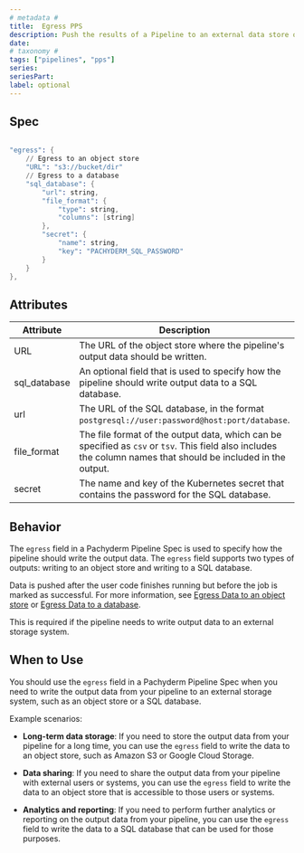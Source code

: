 ```yaml
---
# metadata # 
title:  Egress PPS
description: Push the results of a Pipeline to an external data store or an SQL Database.
date: 
# taxonomy #
tags: ["pipelines", "pps"]
series:
seriesPart:
label: optional
---
```



## Spec

```s

"egress": {
    // Egress to an object store
    "URL": "s3://bucket/dir"
    // Egress to a database
    "sql_database": {
        "url": string,
        "file_format": {
            "type": string,
            "columns": [string]
        },
        "secret": {
            "name": string,
            "key": "PACHYDERM_SQL_PASSWORD"
        }
    }
},

```

## Attributes

| Attribute  | Description  |
|-|-|
| URL            | The URL of the object store where the pipeline's output data should be written.  |
| sql_database   | An optional field that is used to specify how the pipeline should write output data to a SQL database.|
| url            | The URL of the SQL database, in the format `postgresql://user:password@host:port/database`.  |
| file_format    | The file format of the output data, which can be specified as `csv` or `tsv`. This field also includes the column names that should be included in the output. |
| secret         | The name and key of the Kubernetes secret that contains the password for the SQL database. |


## Behavior 

The `egress` field in a Pachyderm Pipeline Spec is used to specify how the pipeline should write the output data. The `egress` field supports two types of outputs: writing to an object store and writing to a SQL database.

Data is pushed after the user code finishes running but before the job is marked as successful. For more information, see [Egress Data to an object store](../../how-tos/basic-data-operations/export-data-out-pachyderm/export-data-egress) or [Egress Data to a database](../../how-tos/basic-data-operations/export-data-out-pachyderm/sql-egress).

This is required if the pipeline needs to write output data to an external storage system.

## When to Use 

You should use the `egress` field in a Pachyderm Pipeline Spec when you need to write the output data from your pipeline to an external storage system, such as an object store or a SQL database.

Example scenarios:

- **Long-term data storage**: If you need to store the output data from your pipeline for a long time, you can use the `egress` field to write the data to an object store, such as Amazon S3 or Google Cloud Storage.

- **Data sharing**: If you need to share the output data from your pipeline with external users or systems, you can use the `egress` field to write the data to an object store that is accessible to those users or systems.

- **Analytics and reporting**: If you need to perform further analytics or reporting on the output data from your pipeline, you can use the `egress` field to write the data to a SQL database that can be used for those purposes.